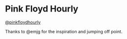 # Pink Floyd Hourly
[@pinkfloydhourly](https://twitter.com/pinkfloydhourly)

Thanks to @emjg for the inspiration and jumping off point.
